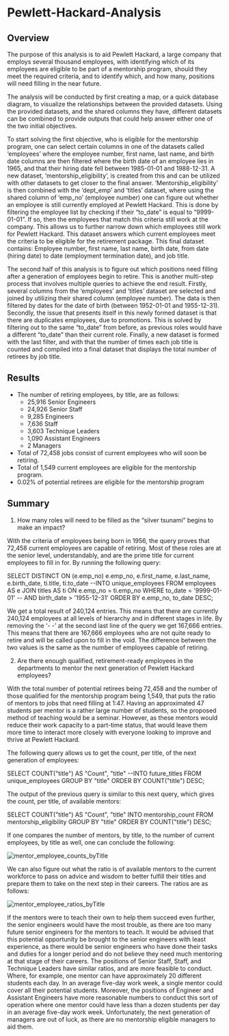 # Pewlett-Hackard-Analysis
## Overview
The purpose of this analysis is to aid Pewlett Hackard, a large company that employs several thousand employees, with identifying which of its employees are eligible to be part of a mentorship program, should they meet the required criteria, and to identify which, and how many, positions will need filling in the near future.

The analysis will be conducted by first creating a map, or a quick database diagram, to visualize the relationships between the provided datasets. Using the provided datasets, and the shared columns they have, different datasets can be combined to provide outputs that could help answer either one of the two initial objectives.

To start solving the first objective, who is eligible for the mentorship program, one can select certain columns in one of the datasets called ‘employees’ where the employee number, first name, last name, and birth date columns are then filtered where the birth date of an employee lies in 1965, and that their hiring date fell between 1985-01-01 and 1988-12-31. A new dataset, ‘mentorship_eligibility’, is created from this and can be utilized with other datasets to get closer to the final answer. ‘Mentorship_eligibility’ is then combined with the ‘dept_emp’ and ‘titles’ dataset, where using the shared column of ‘emp_no’ (employee number) one can figure out whether an employee is still currently employed at Pewlett Hackard. This is done by filtering the employee list by checking if their “to_date” is equal to “9999-01-01”. If so, then the employees that match this criteria still work at the company. This allows us to further narrow down which employees still work for Pewlett Hackard. This dataset answers which current employees meet the criteria to be eligible for the retirement package. This final dataset contains: Employee number, first name, last name, birth date, from date (hiring date) to date (employment termination date), and job title.

The second half of this analysis is to figure out which positions need filling after a generation of employees begin to retire. This is another multi-step process that involves multiple queries to achieve the end result. Firstly, several columns from the ‘employees’ and ‘titles’ dataset are selected and joined by utilizing their shared column (employee number). The data is then filtered by dates for the date of birth (between 1952-01-01 and 1955-12-31). Secondly, the issue that presents itself in this newly formed dataset is that there are duplicates employees, due to promotions. This is solved by filtering out to the same “to_date” from before, as previous roles would have a different “to_date” than their current role. Finally, a new dataset is formed with the last filter, and with that the number of times each job title is counted and compiled into a final dataset that displays the total number of retirees by job title.

## Results

- The number of retiring employees, by title, are as follows:
  - 25,916 Senior Engineers
  - 24,926 Senior Staff
  - 9,285 Engineers
  - 7,636 Staff
  - 3,603 Technique Leaders
  - 1,090 Assistant Engineers
  - 2 Managers
-	Total of 72,458 jobs consist of current employees who will soon be retiring.
-	Total of 1,549 current employees are eligible for the mentorship program.
-	0.02% of potential retirees are eligible for the mentorship program

## Summary

1.	How many roles will need to be filled as the “silver tsunami” begins to make an impact?

With the criteria of employees being born in 1956, the query proves that 72,458 current employees are capable of retiring. Most of these roles are at the senior level, understandably, and are the prime title for current employees to fill in for. By running the following query:

SELECT DISTINCT ON (e.emp_no) e.emp_no,
e.first_name,
e.last_name,
e.birth_date,
ti.title,
ti.to_date
--INTO unique_employees
FROM employees AS e
JOIN titles AS ti
ON e.emp_no = ti.emp_no
WHERE to_date = '9999-01-01'
--	AND birth_date > '1955-12-31'
ORDER BY e.emp_no, to_date DESC;

We get a total result of 240,124 entries. This means that there are currently 240,124 employees at all levels of hierarchy and in different stages in life. By removing the ‘- -’ at the second last line of the query we get 167,666 entries. This means that there are 167,666 employees who are not quite ready to retire and will be called upon to fill in the void. The difference between the two values is the same as the number of employees capable of retiring.  

2.	Are there enough qualified, retirement-ready employees in the departments to mentor the next generation of Pewlett Hackard employees?

With the total number of potential retirees being 72,458 and the number of those qualified for the mentorship program being 1,549, that puts the ratio of mentors to jobs that need filling at 1:47. Having an approximated 47 students per mentor is a rather large number of students, so the proposed method of teaching would be a seminar. However, as these mentors would reduce their work capacity to a part-time status, that would leave them more time to interact more closely with everyone looking to improve and thrive at Pewlett Hackard.

The following query allows us to get the count, per title, of the next generation of employees:

SELECT COUNT("title") AS "Count", "title"
--INTO future_titles
FROM unique_employees
GROUP BY "title"
ORDER BY COUNT("title") DESC;

The output of the previous query is similar to this next query, which gives the count, per title, of available mentors:

SELECT COUNT("title") AS "Count", "title"
INTO mentorship_count
FROM mentorship_eligibility
GROUP BY "title"
ORDER BY COUNT("title") DESC;

If one compares the number of mentors, by title, to the number of current employees, by title as well, one can conclude the following:

![mentor_employee_counts_byTitle](https://user-images.githubusercontent.com/111096246/194954894-be3c5c88-e950-43e8-865b-2f6dce96f722.PNG)

We can also figure out what the ratio is of available mentors to the current workforce to pass on advice and wisdom to better fulfill their titles and prepare them to take on the next step in their careers. The ratios are as follows:

![mentor_employee_ratios_byTitle](https://user-images.githubusercontent.com/111096246/194954937-12e1b084-084e-4f82-8f97-1c255e5ffe50.PNG)

If the mentors were to teach their own to help them succeed even further, the senior engineers would have the most trouble, as there are too many future senior engineers for the mentors to teach. It would be advised that this potential opportunity be brought to the senior engineers with least experience, as there would be senior engineers who have done their tasks and duties for a longer period and do not believe they need much mentoring at that stage of their careers.
The positions of Senior Staff, Staff, and Technique Leaders have similar ratios, and are more feasible to conduct. Where, for example, one mentor can have approximately 20 different students each day. In an average five-day work week, a single mentor could cover all their potential students.
Moreover, the positions of Engineer and Assistant Engineers have more reasonable numbers to conduct this sort of operation where one mentor could have less than a dozen students per day in an average five-day work week.
Unfortunately, the next generation of managers are out of luck, as there are no mentorship eligible managers to aid them.
